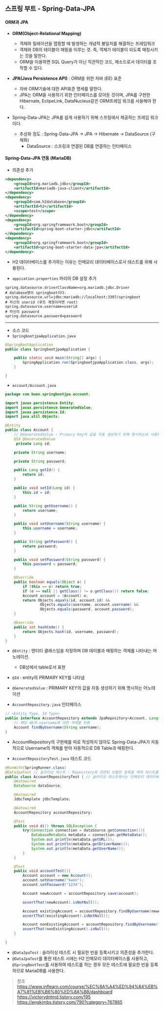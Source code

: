 ## 스프링 부트 - Spring-Data-JPA

#### ORM과 JPA
- **ORM(Object-Relational Mapping)**
  - 객체와 릴레이션을 맵핑할 때 발생하는 개념적 불일치를 해결하는 프레임워크
  - 객체와 DB의 테이블이 매핑을 이루는 것. 즉, 객체가 테이블이 되도록 매칭시키는 것을 말한다.
  - ORM을 이용하면 SQL Query가 아닌 직관적인 코드, 메소드로서 데이터를 조작할 수 있다.

- **JPA(Java Persistence API)** : ORM을 위한 자바 (EE) 표준
  - 자바 ORM기술에 대한 API표준 명세를 말한다.
  - JPA는 ORM을 사용하기 위한 인터페이스를 모아둔 것이며, JPA를 구현한 Hibernate, EclipeLink, DataNucleus같은 ORM프레임 워크를 사용해야 한다.
- Spring-Data-JPA는 JPA를 쉽게 사용하기 위해 스프링에서 제공하는 프레임 워크이다.
  - 추상화 정도 : Spring-Data-JPA -> JPA -> Hibernate -> DataSource (구체화)
    - DataSource : 스프링과 연결된 DB를 연결하는 인터페이스

#### Spring-Data-JPA 연동 (MariaDB)

- 의존성 추가
```xml
<dependency>
    <groupId>org.mariadb.jdbc</groupId>
    <artifactId>mariadb-java-client</artifactId>
</dependency>
<dependency>
    <groupId>com.h2database</groupId>
    <artifactId>h2</artifactId>
    <scope>test</scope>
</dependency>
<dependency>
    <groupId>org.springframework.boot</groupId>
    <artifactId>spring-boot-starter-jdbc</artifactId>
</dependency>
<dependency>
    <groupId>org.springframework.boot</groupId>
    <artifactId>spring-boot-starter-data-jpa</artifactId>
</dependency>
```
- H2 데이터베이스를 추가하는 이유는 인메모리 데이터베이스로서 테스트를 위해 사용된다.

- `appication.properties` 마리아 DB 설정 추가
```properties
spring.datasource.driverClassName=org.mariadb.jdbc.Driver
# database명이 springboot이다.
spring.datasource.url=jdbc:mariadb://localhost:3307/springboot
# 자신의 userid (루트 계정이라면 root)
spring.datasource.username=userid
# 자신의 password
spring.datasource.password=password
```

---

- 소스 코드
- `SpringbootjpaApplication.java`
```java
@SpringBootApplication
public class SpringbootjpaApplication {

    public static void main(String[] args) {
        SpringApplication.run(SpringbootjpaApplication.class, args);
    }

}
```

- `account/Account.java`
```java
package com.kwon.springbootjpa.account;

import javax.persistence.Entity;
import javax.persistence.GeneratedValue;
import javax.persistence.Id;
import java.util.Objects;

@Entity
public class Account {
    // @GeneratedValue : Primary Key의 값을 자동 생성하기 위해 명시하는데 사용되는 어노테이션
    @Id @GeneratedValue
     private Long id;

    private String username;

    private String password;

    public Long getId() {
        return id;
    }

    public void setId(Long id) {
        this.id = id;
    }

    public String getUsername() {
        return username;
    }

    public void setUsername(String username) {
        this.username = username;
    }

    public String getPassword() {
        return password;
    }

    public void setPassword(String password) {
        this.password = password;
    }

    @Override
    public boolean equals(Object o) {
        if (this == o) return true;
        if (o == null || getClass() != o.getClass()) return false;
        Account account = (Account) o;
        return Objects.equals(id, account.id) &&
                Objects.equals(username, account.username) &&
                Objects.equals(password, account.password);
    }

    @Override
    public int hashCode() {
        return Objects.hash(id, username, password);
    }
}

```
- `@Entity` : 엔티티 클래스임을 지정하며 DB 테이블과 매핑하는 객체를 나타내는 어노테이션.
  - DB상에서 table로서 표현
- `@Id` : entity의 PRIMARY KEY를 나타냄
- `@GeneratedValue` : PRIMARY KEY의 값을 자동 생성하기 위해 명시하는 어노테이션

- `AccountRepository.java` 인터페이스
```java
// <Entity Type, Id Type>
public interface AccountRepository extends JpaRepository<Account, Long> {
    // 해당 db의 username에 대한 객체를 반환
    Account findByUsername(String username);
}
```
- AccountRepository의 구현체를 따로 작성하지 않아도 Spring-Data-JPA가 자동적으로 Username의 객체를 받아 자동적으로 DB Table과 매핑한다.


- `AccountRepositoryTest.java` 테스트 코드
```java
@RunWith(SpringRunner.class)
@DataJpaTest // 슬라이싱 테스트 : Repository와 관련된 빈들만 등록을 하여 테스트를 만드는 것
public class AccountRepositoryTest { // 슬라이싱 테스트에서는 인메모리 데이터베이스가 필요
    @Autowired
    DataSource dataSource;

    @Autowired
    JdbcTemplate jdbcTemplate;

    @Autowired
    AccountRepository accountRepository;

    @Test
    public void di() throws SQLException {
        try(Connection connection = dataSource.getConnection()){
            DatabaseMetaData metaData = connection.getMetaData();
            System.out.println(metaData.getURL());
            System.out.println(metaData.getDriverName());
            System.out.println(metaData.getUserName());
        }
    }

    @Test
    public void accountTest(){
        Account account = new Account();
        account.setUsername("kwon");
        account.setPassword("1234");

        Account newAccount = accountRepository.save(account);

        assertThat(newAccount).isNotNull();

        Account existingAccount = accountRepository.findByUsername(newAccount.getUsername());
        assertThat(existingAccount).isNotNull();

        Account nonExistingAccount = accountRepository.findByUsername("kyu");
        assertThat(nonExistingAccount).isNull();
    }

}
```
- `@DataJpaTest` : 슬라이싱 테스트 시 필요한 빈을 등록시키고 의존성을 추가한다.
- `@DataJpaTest`를 통한 테스트 시에는 H2 인메모리 데이터베이스를 사용하고, `@SpringBootTest`를 사용하여 테스트를 하는 경우 모든 테스트에 필요한 빈을 등록하므로 MariaDB를 사용한다.



> 참조
> <https://www.inflearn.com/course/%EC%8A%A4%ED%94%84%EB%A7%81%EB%B6%80%ED%8A%B8/dashboard>
> <https://victorydntmd.tistory.com/195>
> <https://engkimbs.tistory.com/790?category=767865>
